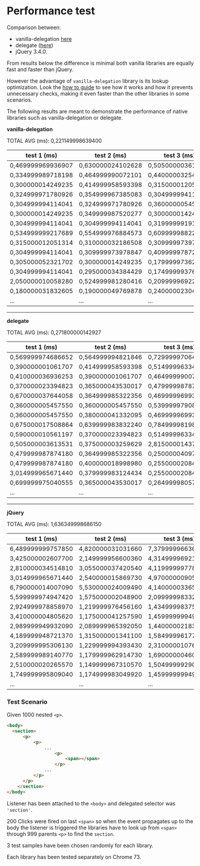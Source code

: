 # Performance test

Comparison between:
* vanilla-delegation [here](https://github.com/Matriz88/event-delegation)
* delegate ([here](https://www.npmjs.com/package/delegate))
* jQuery 3.4.0.

From results below the difference is minimal both vanilla libraries are equally fast and faster than jQuery.

However the advantage of `vanilla-delegation` library is its lookup optimization. Look the [how to guide](/extras/how-delegation-lookup-works.md) to see how it works and how it prevents unnecessary checks, making it even faster than the other libraries in some scenarios.

The following results are meant to demonstrate the performance of native libraries such as vanilla-delegation or delegate.

**vanilla-delegation**

TOTAL AVG (ms): 0,221149998639400

|    test 1 (ms)    |    test 2 (ms)    |    test 3 (ms)    |
|-------------------|-------------------|-------------------|
| 0,469999969936907 | 0,630000024102628 | 0,505000003613531 |
| 0,334999989718198 | 0,464999990072101 | 0,440000032540410 |
| 0,300000014249235 | 0,414999958593398 | 0,315000012051314 |
| 0,324999971780926 | 0,354999967385083 | 0,304999994114041 |
| 0,304999994114041 | 0,324999971780926 | 0,360000005457550 |
| 0,300000014249235 | 0,349999987520277 | 0,300000014249235 |
| 0,304999994114041 | 0,304999994114041 | 0,319999991916120 |
| 0,534999999217689 | 0,554999976884573 | 0,609999988228082 |
| 0,315000012051314 | 0,310000032186508 | 0,309999973978847 |
| 0,304999994114041 | 0,309999973978847 | 0,409999978728592 |
| 0,305000052321702 | 0,300000014249235 | 0,179999973624944 |
| 0,304999994114041 | 0,295000034384429 | 0,174999993760138 |
| 2,050000010058280 | 0,524999981280416 | 0,209999969229102 |
| 0,180000031832605 | 0,190000049769878 | 0,240000023040920 |
| ...               | ...               | ...               |

---

**delegate**

TOTAL AVG (ms): 0,271800000142927

|    test 1 (ms)    |    test 2 (ms)    |    test 3 (ms)    |
|-------------------|-------------------|-------------------|
| 0,569999974686652 | 0,564999994821846 | 0,729999970644712 |
| 0,390000001061707 | 0,414999958593398 | 0,514999963343143 |
| 0,410000036936253 | 0,390000001061707 | 0,464999990072101 |
| 0,370000023394823 | 0,365000043530017 | 0,479999987874180 |
| 0,670000037644058 | 0,364999985322356 | 0,469999969936907 |
| 0,360000005457550 | 0,360000005457550 | 0,539999979082494 |
| 0,360000005457550 | 0,380000041332095 | 0,469999969936907 |
| 0,675000017508864 | 0,639999983832240 | 0,784999981988221 |
| 0,590000010561197 | 0,370000023394823 | 0,514999963343143 |
| 0,505000003613531 | 0,375000003259629 | 2,815000014379620 |
| 0,479999987874180 | 0,364999985322356 | 0,250000040978193 |
| 0,479999987874180 | 0,400000018998980 | 0,255000020842999 |
| 3,014999965671440 | 0,379999983124434 | 0,255000020842999 |
| 0,699999975040555 | 0,365000043530017 | 0,264999980572611 |
| ...               | ...               | ...               |

---

**jQuery**

TOTAL AVG (ms): 1,636349998686150

|    test 1 (ms)    |    test 2 (ms)    |    test 3 (ms)    |
|-------------------|-------------------|-------------------|
| 6,489999999757850 | 4,820000031031660 | 7,379999966360620 |
| 3,425000002607700 | 2,149999956600360 | 4,314999969210470 |
| 2,810000034514810 | 3,055000037420540 | 4,119999997783450 |
| 3,014999965671440 | 2,540000015869730 | 4,970000009052450 |
| 6,790000014007090 | 5,530000024009490 | 4,140000033657990 |
| 5,599999974947420 | 1,575000002048900 | 2,099999983329320 |
| 2,924999978858970 | 1,219999976456160 | 1,434999983757730 |
| 3,410000004805620 | 1,175000041257590 | 1,459999999497080 |
| 2,989999949932090 | 2,089999965392050 | 1,440000021830200 |
| 4,189999948721370 | 1,315000001341100 | 1,584999961778520 |
| 3,209999995306130 | 1,229999994393430 | 2,310000010766080 |
| 2,589999989140770 | 1,179999962914730 | 1,690000004600730 |
| 2,510000020265570 | 1,149999967310570 | 1,504999992903320 |
| 1,749999995809040 | 1,174999983049920 | 1,459999999497080 |
| ...               | ...               | ...               |

### Test Scenario

Given 1000 nested `<p>`.
```html
<body>
  <section>
      <p>
          <p>
              ...
                  <p>
                      <span></span>
                  </p>
              ...
          </p>
      </p>
    </section>
</body>
```

Listener has been attached to the `<body>` and delegated selector was `'section'`.

200 Clicks were fired on last `<span>` so when the event propagates up to the body the listener is triggered the libraries have to look up from `<span>` through 999 parents `<p>` to find the `section`.

3 test samples have been chosen randomly for each library.

Each library has been tested separately on Chrome 73.

